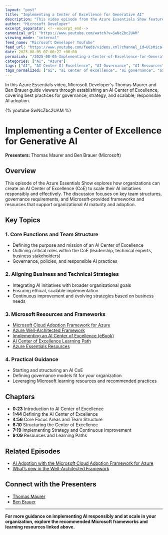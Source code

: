 ```yaml
---
layout: "post"
title: "Implementing a Center of Excellence for Generative AI"
description: "This video episode from the Azure Essentials Show features Thomas Maurer and Ben Brauer discussing the practical steps to establish an AI Center of Excellence (CoE) within organizations. The content explores team structure, governance, strategy alignment, and Microsoft-recommended frameworks and resources to enable responsible, scalable, and organization-wide adoption of AI technologies across the enterprise. Viewers will gain actionable guidance on how to create, structure, and evolve an AI CoE using Microsoft's Cloud Adoption and Well-Architected Frameworks."
author: "Microsoft Developer"
excerpt_separator: <!--excerpt_end-->
canonical_url: "https://www.youtube.com/watch?v=SwNcZbc2UAM"
viewing_mode: "internal"
feed_name: "Microsoft Developer YouTube"
feed_url: "https://www.youtube.com/feeds/videos.xml?channel_id=UCsMica-v34Irf9KVTh6xx-g"
date: 2025-08-05 07:00:27 +00:00
permalink: "/2025-08-05-Implementing-a-Center-of-Excellence-for-Generative-AI.html"
categories: ["AI", "Azure"]
tags: ["AI", "AI Center Of Excellence", "AI Governance", "AI Resources", "AI Strategy", "Azure", "Azure Essentials", "Azure Well Architected Framework", "Continuous Improvement", "Ethical AI", "Generative AI", "Microsoft Azure", "Microsoft Cloud Adoption Framework", "Organizational Adoption", "Team Structure", "Videos"]
tags_normalized: ["ai", "ai center of excellence", "ai governance", "ai resources", "ai strategy", "azure", "azure essentials", "azure well architected framework", "continuous improvement", "ethical ai", "generative ai", "microsoft azure", "microsoft cloud adoption framework", "organizational adoption", "team structure", "videos"]
---
```


In this Azure Essentials video, Microsoft Developer's Thomas Maurer and Ben Brauer guide viewers through establishing an AI Center of Excellence, covering best practices for governance, strategy, and scalable, responsible AI adoption.<!--excerpt_end-->

{% youtube SwNcZbc2UAM %}

# Implementing a Center of Excellence for Generative AI

**Presenters:** Thomas Maurer and Ben Brauer (Microsoft)

## Overview

This episode of the Azure Essentials Show explores how organizations can create an AI Center of Excellence (CoE) to scale their AI initiatives responsibly and effectively. The discussion focuses on key team structures, governance requirements, and Microsoft-provided frameworks and resources that support organizational AI maturity and adoption.

## Key Topics

### 1. Core Functions and Team Structure

- Defining the purpose and mission of an AI Center of Excellence
- Outlining critical roles within the CoE (leadership, technical experts, business stakeholders)
- Governance, policies, and responsible AI practices

### 2. Aligning Business and Technical Strategies

- Integrating AI initiatives with broader organizational goals
- Ensuring ethical, scalable implementation
- Continuous improvement and evolving strategies based on business needs

### 3. Microsoft Resources and Frameworks

- [Microsoft Cloud Adoption Framework for Azure](https://aka.ms/CAF)
- [Azure Well-Architected Framework](https://aka.ms/WAF)
- [Implementing an AI Center of Excellence (eBook)](https://aka.ms/GenAICoE_eBook)
- [AI Center of Excellence Learning Path](https://aka.ms/LearnAICoE)
- [Azure Essentials Resources](https://azure.com/AzureEssentials)

### 4. Practical Guidance

- Starting and structuring an AI CoE
- Defining governance models fit for your organization
- Leveraging Microsoft learning resources and recommended practices

## Chapters

- **0:23** Introduction to AI Center of Excellence
- **1:44** Defining the AI Center of Excellence
- **4:56** Core Focus Areas and Team Structure
- **6:10** Structuring the Center of Excellence
- **7:19** Implementing Strategy and Continuous Improvement
- **9:09** Resources and Learning Paths

## Related Episodes

- [AI Adoption with the Microsoft Cloud Adoption Framework for Azure](https://aka.ms/AzEssentials/196)
- [What’s new in the Well-Architected Framework](https://aka.ms/azenable/143)

## Connect with the Presenters

- [Thomas Maurer](https://www.linkedin.com/in/thomasmaurer2)
- [Ben Brauer](https://www.linkedin.com/in/benbrauer)

---

**For more guidance on implementing AI responsibly and at scale in your organization, explore the recommended Microsoft frameworks and learning resources linked above.**

